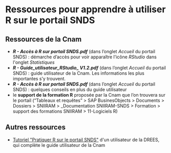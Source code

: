 # Ressources pour apprendre à utiliser R sur le portail SNDS
<!-- SPDX-License-Identifier: MPL-2.0 -->  

## Ressources de la Cnam

- ***R - Accès à R sur portail SNDS.pdf*** (dans l’onglet *Accueil* du portail SNDS) : démarche d’accès pour voir apparaître l'icône *RStudio* dans l'onglet *Statistiques*
- ***R - Guide_utilisateur_RStudio_ V1.2.pdf*** (dans l’onglet *Accueil* du portail SNDS) : guide utilisateur de la Cnam. Les informations les plus importantes s’y trouvent.
- ***R - Accès à R sur portail SNDS.pdf*** (dans l’onglet *Accueil* du portail SNDS) : quelques conseils en plus du guide utilisateur
- le **support de la formation R** proposée par la Cnam que l’on trouvera sur le portail (“Tableaux et requêtes” > SAP BusinesObjects > Documents > Dossiers > SNIIRAM > _Documentation SNIIRAM-SNDS > Formation > support des formations SNIIRAM > 11-Logiciels R)

## Autres ressources

- <a href="/files/DREES/tuto_R_portail_SNDS.nb.html" title="Download" download>Tutoriel "Pratiquer R sur le portail SNDS"</a> d'un utilisateur de la DREES, qui complète le guide utilisateur de la Cnam 

